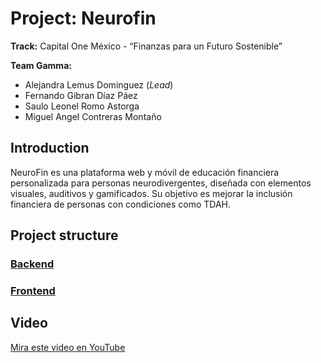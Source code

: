 # Project: Neurofin

**Track:** Capital One México - “Finanzas para un Futuro Sostenible”

**Team Gamma:**
- Alejandra Lemus Dominguez (*Lead*)
- Fernando Gibran Díaz Páez
- Saulo Leonel Romo Astorga
- Miguel Angel Contreras Montaño

## Introduction

NeuroFin es una plataforma web y móvil de educación financiera personalizada para personas neurodivergentes, diseñada con elementos visuales, auditivos y gamificados. Su objetivo es mejorar la inclusión financiera de personas con condiciones como TDAH.

## Project structure

### [Backend](./backend/README.md)
### [Frontend](./frontend/README.md)
<!-- ### [Shared]() TBD -->

## Video 

[Mira este video en YouTube](https://www.youtube.com/watch?v=7l13SdPUyVs)
